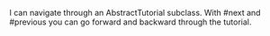I can navigate through an AbstractTutorial subclass. With #next and #previous you can go forward and backward through the tutorial. 